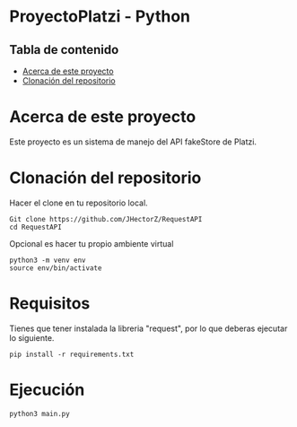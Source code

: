 # ProyectoPlatzi - Python 

## Tabla de contenido

- [Acerca de este proyecto](#about)
- [Clonación del repositorio](#getting_started)

# Acerca de este proyecto <a name = "about"></a>

Este proyecto es un sistema de manejo del API fakeStore de Platzi.

# Clonación del repositorio <a name = "getting_started"></a>

Hacer el clone en tu repositorio local.
```
Git clone https://github.com/JHectorZ/RequestAPI
cd RequestAPI
```
Opcional es hacer tu propio ambiente virtual

```
python3 -m venv env
source env/bin/activate
```
# Requisitos

Tienes que tener instalada la libreria "request", por lo que deberas ejecutar lo siguiente.
```
pip install -r requirements.txt
```

# Ejecución

```
python3 main.py
```

